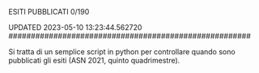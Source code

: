 ESITI PUBBLICATI 0/190 

UPDATED 2023-05-10 13:23:44.562720
######################################################

Si tratta di un semplice script in python per controllare quando sono pubblicati gli esiti (ASN 2021, quinto quadrimestre).

